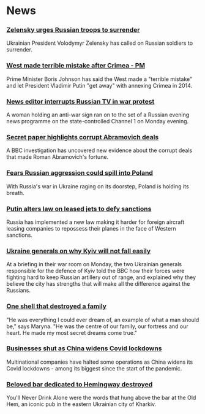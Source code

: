 # News
### [Zelensky urges Russian troops to surrender](https://www.bbc.com/news/world-europe-60748234)
Ukrainian President Volodymyr Zelensky has called on Russian soldiers to surrender.
### [West made terrible mistake after Crimea - PM](https://www.bbc.com/news/uk-60745961)
Prime Minister Boris Johnson has said the West made a "terrible mistake" and let President Vladimir Putin "get away" with annexing Crimea in 2014. 
### [News editor interrupts Russian TV in war protest](https://www.bbc.com/news/world-europe-60744605)
A woman holding an anti-war sign ran on to the set of a Russian evening news programme on the state-controlled Channel 1 on Monday evening. 
### [Secret paper highlights corrupt Abramovich deals](https://www.bbc.com/news/world-europe-60736185)
A BBC investigation has uncovered new evidence about the corrupt deals that made Roman Abramovich's fortune.
### [Fears Russian aggression could spill into Poland](https://www.bbc.com/news/world-europe-60746437)
With Russia's war in Ukraine raging on its doorstep, Poland is holding its breath.
### [Putin alters law on leased jets to defy sanctions](https://www.bbc.com/news/business-60741161)
Russia has implemented a new law making it harder for foreign aircraft leasing companies to repossess their planes in the face of Western sanctions. 
### [Ukraine generals on why Kyiv will not fall easily](https://www.bbc.com/news/world-europe-60745493)
At a briefing in their war room on Monday, the two Ukrainian generals responsible for the defence of Kyiv told the BBC how their forces were fighting hard to keep Russian artillery out of range, and explained why they believe the city has strengths that will make all the difference against the Russians.
### [One shell that destroyed a family](https://www.bbc.com/news/world-europe-60742263)
"He was everything I could ever dream of, an example of what a man should be," says Maryna. "He was the centre of our family, our fortress and our heart. He made my most secret dreams come true."
### [Businesses shut as China widens Covid lockdowns](https://www.bbc.com/news/world-asia-china-60703301)
Multinational companies have halted some operations as China widens its Covid lockdowns - among its biggest since the start of the pandemic.
### [Beloved bar dedicated to Hemingway destroyed](https://www.bbc.com/news/world-europe-60742255)
You'll Never Drink Alone were the words that hung above the bar at the Old Hem, an iconic pub in the eastern Ukrainian city of Kharkiv. 
